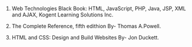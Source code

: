 
1. Web Technologies Black Book: HTML, JavaScript, PHP, Java, JSP, XML and AJAX, Kogent Learning Solutions Inc.

2. The Complete Reference, fifth edithion By- Thomas A.Powell.

3. HTML and CSS: Design and Build Websites By- Jon Duckett.


